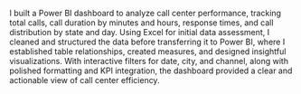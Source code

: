 I built a Power BI dashboard to analyze call center performance, tracking total calls, call duration by minutes and hours, response times, and call distribution by state and day. Using Excel for initial data assessment, I cleaned and structured the data before transferring it to Power BI, where I established table relationships, created measures, and designed insightful visualizations. With interactive filters for date, city, and channel, along with polished formatting and KPI integration, the dashboard provided a clear and actionable view of call center efficiency.
